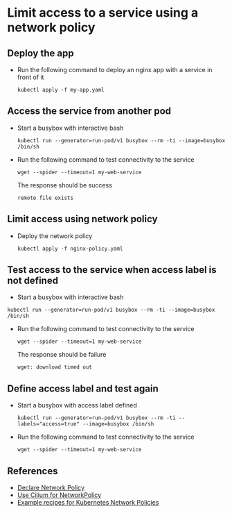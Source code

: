 # Limit access to a service using a network policy

## Deploy the app

- Run the following command to deploy an nginx app with a service in front of it
    ```
    kubectl apply -f my-app.yaml
    ```

## Access the service from another pod

- Start a busybox with interactive bash
    ```
    kubectl run --generator=run-pod/v1 busybox --rm -ti --image=busybox /bin/sh
    ```

- Run the following command to test connectivity to the service

    ```
    wget --spider --timeout=1 my-web-service
    ```

    The response should be success 
    ```
    remote file exists
    ```

## Limit access using network policy

- Deploy the network policy

    ```
    kubectl apply -f nginx-policy.yaml
    ```

## Test access to the service when access label is not defined

- Start a busybox with interactive bash
```
kubectl run --generator=run-pod/v1 busybox --rm -ti --image=busybox /bin/sh
```

- Run the following command to test connectivity to the service

    ```
    wget --spider --timeout=1 my-web-service
    ```

    The response should be failure 

    ```
    wget: download timed out
    ```


## Define access label and test again

- Start a busybox with access label defined
    ```
    kubectl run --generator=run-pod/v1 busybox --rm -ti --labels="access=true" --image=busybox /bin/sh
    ```

- Run the following command to test connectivity to the service

    ```
    wget --spider --timeout=1 my-web-service
    ```

## References
- [Declare Network Policy](https://kubernetes.io/docs/tasks/administer-cluster/declare-network-policy/)
- [Use Cilium for NetworkPolicy](https://kubernetes.io/docs/tasks/administer-cluster/network-policy-provider/cilium-network-policy/)
- [Example recipes for Kubernetes Network Policies](https://github.com/ahmetb/kubernetes-network-policy-recipes)